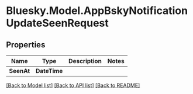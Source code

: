 # Bluesky.Model.AppBskyNotificationUpdateSeenRequest

## Properties

Name | Type | Description | Notes
------------ | ------------- | ------------- | -------------
**SeenAt** | **DateTime** |  | 

[[Back to Model list]](../README.md#documentation-for-models) [[Back to API list]](../README.md#documentation-for-api-endpoints) [[Back to README]](../README.md)

